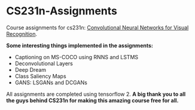 # CS231n-Assignments
Course assignments for cs231n: [Convolutional Neural Networks for Visual Recognition](http://cs231n.stanford.edu/).

**Some interesting things implemented in the assignments:**
* Captioning on MS-COCO using RNNS and LSTMS
* Deconvolutional Layers
* Deep Dream
* Class Saliency Maps
* GANS: LSGANs and DCGANs

All assignments are completed using tensorflow 2.
**A big thank you to all the guys behind CS231n for making this amazing course free for all.** 
